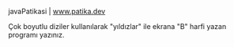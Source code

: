 javaPatikasi | www.patika.dev

Çok boyutlu diziler kullanılarak "yıldızlar" ile ekrana "B" harfi yazan programı yazınız.